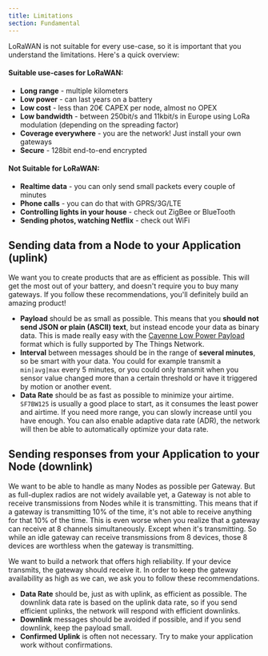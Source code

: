 ```yaml
---
title: Limitations
section: Fundamental
---
```


LoRaWAN is not suitable for every use-case, so it is important that you understand the limitations. Here's a quick overview:

#### Suitable use-cases for LoRaWAN:

* **Long range** - multiple kilometers
* **Low power** - can last years on a battery
* **Low cost** - less than 20€ CAPEX per node, almost no OPEX
* **Low bandwidth** - between 250bit/s and 11kbit/s in Europe using LoRa modulation (depending on the spreading factor)
* **Coverage everywhere** - you are the network! Just install your own gateways
* **Secure** - 128bit end-to-end encrypted

#### Not Suitable for LoRaWAN:

* **Realtime data** - you can only send small packets every couple of minutes
* **Phone calls** - you can do that with GPRS/3G/LTE
* **Controlling lights in your house** - check out ZigBee or BlueTooth
* **Sending photos, watching Netflix** - check out WiFi

## Sending data from a Node to your Application (uplink)

We want you to create products that are as efficient as possible. This will get the most out of your battery, and doesn't require you to buy many gateways. If you follow these recommendations, you'll definitely build an amazing product!

* **Payload** should be as small as possible. This means that you **should not send JSON or plain (ASCII) text**, but instead encode your data as binary data. This is made really easy with the [Cayenne Low Power Payload](../devices/arduino/api/cayennelpp.md) format which is fully supported by The Things Network.
* **Interval** between messages should be in the range of **several minutes**, so be smart with your data. You could for example transmit a `min|avg|max` every 5 minutes, or you could only transmit when you sensor value changed more than a certain threshold or have it triggered by motion or another event.
* **Data Rate** should be as fast as possible to minimize your airtime. `SF7BW125` is usually a good place to start, as it consumes the least power and airtime. If you need more range, you can slowly increase until you have enough. You can also enable adaptive data rate (ADR), the network will then be able to automatically optimize your data rate.

## Sending responses from your Application to your Node (downlink)

We want to be able to handle as many Nodes as possible per Gateway. But as full-duplex radios are not widely available yet, a Gateway is not able to receive transmissions from Nodes while it is transmitting. This means that if a gateway is transmitting 10% of the time, it's not able to receive anything for that 10% of the time. This is even worse when you realize that a gateway can receive at 8 channels simultaneously. Except when it's transmitting. So while an idle gateway can receive transmissions from 8 devices, those 8 devices are worthless when the gateway is transmitting.

We want to build a network that offers high reliability. If your device transmits, the gateway should receive it. In order to keep the gateway availability as high as we can, we ask you to follow these recommendations.

* **Data Rate** should be, just as with uplink, as efficient as possible. The downlink data rate is based on the uplink data rate, so if you send efficient uplinks, the network will respond with efficient downlinks.
* **Downlink** messages should be avoided if possible, and if you send downlink, keep the payload small.
* **Confirmed Uplink** is often not necessary. Try to make your application work without confirmations.
